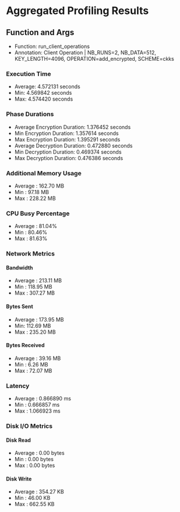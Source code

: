 # Aggregated Profiling Results
## Function and Args
- Function: run_client_operations
- Annotation: Client Operation | NB_RUNS=2, NB_DATA=512, KEY_LENGTH=4096, OPERATION=add_encrypted, SCHEME=ckks
### Execution Time
- Average: 4.572131 seconds
- Min: 4.569842 seconds
- Max: 4.574420 seconds
### Phase Durations
- Average Encryption Duration: 1.376452 seconds
- Min Encryption Duration: 1.357614 seconds
- Max Encryption Duration: 1.395291 seconds
- Average Decryption Duration: 0.472880 seconds
- Min Decryption Duration: 0.469374 seconds
- Max Decryption Duration: 0.476386 seconds
### Additional Memory Usage
- Average : 162.70 MB
- Min : 97.18 MB
- Max : 228.22 MB
### CPU Busy Percentage
- Average : 81.04%
- Min : 80.46%
- Max : 81.63%
### Network Metrics
#### Bandwidth
- Average : 213.11 MB
- Min : 118.95 MB
- Max : 307.27 MB
#### Bytes Sent
- Average : 173.95 MB
- Min: 112.69 MB
- Max : 235.20 MB
#### Bytes Received
- Average : 39.16 MB
- Min : 6.26 MB
- Max : 72.07 MB
### Latency
- Average : 0.866890 ms
- Min : 0.666857 ms
- Max : 1.066923 ms
### Disk I/O Metrics
#### Disk Read
- Average : 0.00 bytes
- Min : 0.00 bytes
- Max : 0.00 bytes
#### Disk Write
- Average : 354.27 KB
- Min : 46.00 KB
- Max : 662.55 KB
